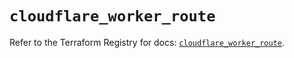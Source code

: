 # `cloudflare_worker_route`

Refer to the Terraform Registry for docs: [`cloudflare_worker_route`](https://registry.terraform.io/providers/cloudflare/cloudflare/4.44.0/docs/resources/worker_route).
